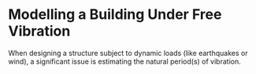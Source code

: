 # Modelling a Building Under Free Vibration
When designing a structure subject to dynamic loads (like earthquakes or wind), a significant issue is estimating the natural period(s) of vibration.
